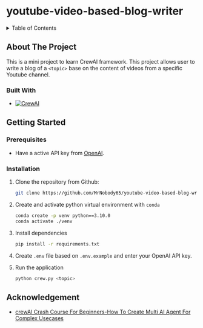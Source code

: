 # youtube-video-based-blog-writer

<!-- TABLE OF CONTENTS -->
<details>
  <summary>Table of Contents</summary>
  <ol>
    <li>
      <a href="#about-the-project">About The Project</a>
      <ul>
        <li><a href="#built-with">Built With</a></li>
      </ul>
    </li>
    <li>
      <a href="#getting-started">Getting Started</a>
      <ul>
        <li><a href="#prerequisites">Prerequisites</a></li>
        <li><a href="#installation">Installation</a></li>
      </ul>
    </li>
  </ol>
</details>

<!-- ABOUT THE PROJECT -->
## About The Project
This is a mini project to learn CrewAI framework. This project allows user to write a blog of a `<topic>` base on the content of videos from a specific Youtube channel.

### Built With
* [![CrewAI][CrewAI-logo]][CrewAI-url]

<!-- GETTING STARTED -->
## Getting Started

### Prerequisites
* Have a active API key from [OpenAI](https://platform.openai.com/settings/organization/api-keys).

### Installation
1. Clone the repository from Github:
    ```sh
    git clone https://github.com/MrNobody65/youtube-video-based-blog-writer.git
    ```
2. Create and activate python virtual environment with `conda`
    ```sh
    conda create -p venv python==3.10.0
    conda activate ./venv
    ```
3. Install dependencies
    ```sh
    pip install -r requirements.txt
    ```

4. Create `.env` file based on `.env.example` and enter your OpenAI API key.

5. Run the application
    ```sh
    python crew.py <topic>
    ```

<!-- ACKNOWLEDGEMENT -->
## Acknowledgement
* [crewAI Crash Course For Beginners-How To Create Multi AI Agent For Complex Usecases](https://www.youtube.com/watch?v=UV81LAb3x2g)

<!-- MARKDOWN LINKS & IMAGES -->
[CrewAI-logo]: https://img.shields.io/badge/CrewAI-D00020?style=for-the-badge&labelColor=000000
[CrewAI-url]: https://www.crewai.com